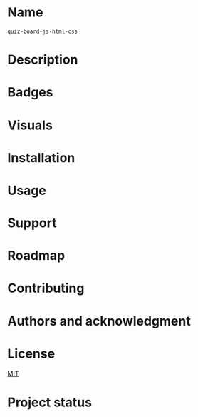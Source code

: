 # Name
    quiz-board-js-html-css
# Description


# Badges


# Visuals

# Installation

# Usage

# Support

# Roadmap

# Contributing

# Authors and acknowledgment

# License
[MIT](https://choosealicense.com/licenses/mit/)
# Project status
